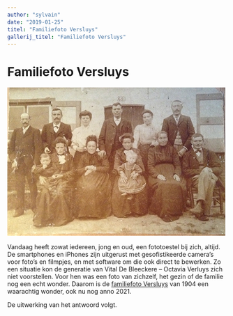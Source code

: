 ```yaml
---
author: "sylvain"
date: "2019-01-25"
titel: "Familiefoto Versluys"
gallerij_titel: "Familiefoto Versluys"
---
```

# Familiefoto Versluys

![vers](vers.jpg)

Vandaag heeft zowat iedereen, jong en oud, een fototoestel bij zich, altijd. De smartphones en iPhones zijn uitgerust met gesofistikeerde camera’s voor foto’s en filmpjes, en met software om die ook direct te bewerken. Zo een situatie kon de generatie van Vital De Bleeckere – Octavia Verluys zich niet voorstellen. Voor hen was een foto van zichzelf, het gezin of de familie nog een echt wonder. Daarom is de [familiefoto Versluys](/onderzoek-versluys) van 1904 een waarachtig wonder, ook nu nog anno 2021. 

De uitwerking van het antwoord volgt.

